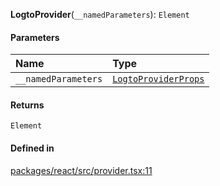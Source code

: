 **LogtoProvider**(`__namedParameters`): `Element`

#### Parameters

| Name                | Type                                                   |
| :------------------ | :----------------------------------------------------- |
| `__namedParameters` | [`LogtoProviderProps`](../types/LogtoProviderProps.md) |

#### Returns

`Element`

#### Defined in

[packages/react/src/provider.tsx:11](https://github.com/logto-io/js/blob/5254dee/packages/react/src/provider.tsx#L11)
